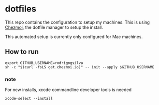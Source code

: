 # dotfiles

This repo contains the configuration to setup my machines. This is using [Chezmoi](https://chezmoi.io), the dotfile manager to setup the install.

This automated setup is currently only configured for Mac machines.

## How to run

```shell
export GITHUB_USERNAME=rodrigogsilva
sh -c "$(curl -fsLS get.chezmoi.io)" -- init --apply $GITHUB_USERNAME
```

### note

For new installs, xcode commandline developer tools is needed

```shell
xcode-select --install
```
